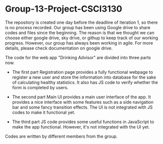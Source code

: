 Group-13-Project-CSCI3130
=========================

The repository is created one day before the deadline of iteration 1, so there is no process recorded. Our group has been using Google drive to share codes and files since the beginning. The reason is that we thought we can choose either google drive, sky drive, or githup to keep track of our working progress. However, our group has always been working in agile. For more details, please check documentation on google drive.

The code for the web app "Drinking Advisor" are divided into three parts now.
- The first part Registration page provides a fully functional webpage to register a new user and store the information into database for the sake of calculating healthy statistics. It also has JS code to verify whether the form is completed by users.

- The second part Main UI provides a main user interface of the app. It provides a nice interface with some features such as a side navigation bar and some fancy transition effects. The UI is not integrated with JS codes to make it functional yet.

- The third part JS code provides some useful functions in JavaScript to make the app functional. However, it's not integrated with the UI yet.

Codes are written by different members from the group.

